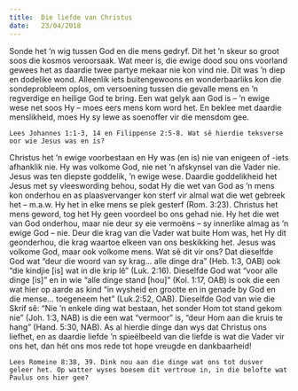```yaml
---
title:  Die liefde van Christus
date:   23/04/2018
---
```


Sonde het ’n wig tussen God en die mens gedryf. Dit het ’n skeur so groot soos die kosmos veroorsaak. Wat meer is, die ewige dood sou ons voorland gewees het as daardie twee partye mekaar nie kon vind nie. Dit was ’n diep en dodelike wond. Alleenlik iets buitengewoons en wonderbaarliks kon die sondeprobleem oplos, om versoening tussen die gevalle mens en ’n regverdige en heilige God te bring. Een wat gelyk aan God is – ’n ewige wese net soos Hy – moes eers mens kom word het. En beklee met daardie menslikheid, moes Hy sy lewe as soenoffer vir die mensdom gee. 

`Lees Johannes 1:1-3, 14 en Filippense 2:5-8. Wat sê hierdie teksverse oor wie Jesus was en is?` 

Christus het ’n ewige voorbestaan en Hy was (en is) nie van enigeen of -iets afhanklik nie. Hy was volkome God, nie net ’n afskynsel van die Vader nie. Jesus was ten diepste goddelik, ’n ewige wese. Daardie goddelikheid het Jesus met sy vleeswording behou, sodat Hy die wet van God as ’n mens kon onderhou en as plaasvervanger kon sterf vir almal wat die wet gebreek het – m.a.w. Hy het in elke mens se plek gesterf (Rom. 3:23). Christus het mens geword, tog het Hy geen voordeel bo ons gehad nie. Hy het die wet van God onderhou, maar nie deur sy eie vermoëns – sy innerlike almag as ’n ewige God – nie. Deur die krag van die Vader wat buite Hom was, het Hy dit geonderhou, die krag waartoe elkeen van ons beskikking het. Jesus was volkome God, maar ook volkome mens. Wat sê dit vir ons? Dat dieselfde God wat “deur die woord van sy krag… alle dinge dra” (Heb. 1:3, OAB) ook “die kindjie [is] wat in die krip lê” (Luk. 2:16). Dieselfde God wat “voor alle dinge [is]” en in wie “alle dinge stand [hou]” (Kol. 1:17, OAB) is ook die een wat hier op aarde as kind “in wysheid en grootte en in genade by God en die mense… toegeneem het” (Luk.2:52, OAB). Dieselfde God van wie die Skrif sê: “Nie ’n enkele ding wat bestaan, het sonder Hom tot stand gekom nie” (Joh. 1:3, NAB) is die een wat “vermoor” is, “deur Hom aan die kruis te hang” (Hand. 5:30, NAB). As al hierdie dinge dan wys dat Christus ons liefhet, en as daardie liefde ’n spieëlbeeld van die liefde is wat die Vader vir ons het, dan hét ons mos rede tot hope vreugde en dankbaarheid! 

`Lees Romeine 8:38, 39. Dink nou aan die dinge wat ons tot dusver geleer het. Op watter wyses boesem dit vertroue in, in die belofte wat Paulus ons hier gee?`